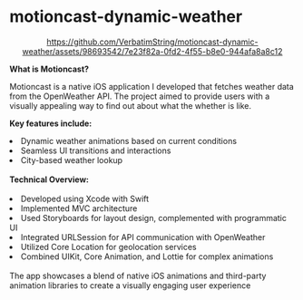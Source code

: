 # motioncast-dynamic-weather
 <div align="center">
 
  https://github.com/VerbatimString/motioncast-dynamic-weather/assets/98693542/7e23f82a-0fd2-4f55-b8e0-944afa8a8c12
 
 </div>

<b> What is Motioncast? </b> </br>

Motioncast is a native iOS application I developed that fetches weather data from the OpenWeather API. The project aimed to provide users with a visually appealing way to find out about what the whether is like. 

<b> Key features include:</b> </br>
<list>
<li>Dynamic weather animations based on current conditions</li>
<li>Seamless UI transitions and interactions</li>
<li>City-based weather lookup</li>
</list> 

</br>
<b>Technical Overview: </b> </br>
</br>
<list>
<li> Developed using Xcode with Swift </li>
<li> Implemented MVC architecture </li>
<li> Used Storyboards for layout design, complemented with programmatic UI </li>
<li> Integrated URLSession for API communication with OpenWeather </li>
<li> Utilized Core Location for geolocation services </li>
<li> Combined UIKit, Core Animation, and Lottie for complex animations </li>
</list> </br>
The app showcases a blend of native iOS animations and third-party animation libraries to create a visually engaging user experience
